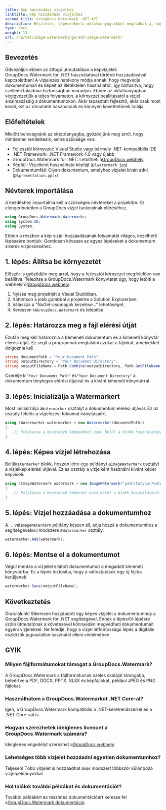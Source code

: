 ```yaml
---
title: Kép hozzáadása vízjelhez
linktitle: Kép hozzáadása vízjelhez
second_title: GroupDocs.Watermark .NET API
description: Részletes, lépésenkénti oktatóanyagunkból megtudhatja, hogyan adhat hozzá képes vízjeleket dokumentumaihoz a GroupDocs.Watermark for .NET segítségével.
type: docs
weight: 11
url: /hu/net/image-watermarkings/add-image-watermark/
---
```

## Bevezetés
Üdvözöljük ebben az átfogó útmutatóban a képvízjelek GroupDocs.Watermark for .NET használatával történő hozzáadásával kapcsolatban! A vízjelezés hatékony módja annak, hogy megvédje dokumentumait és képeit az illetéktelen használattól, így biztosítva, hogy szellemi tulajdona biztonságban maradjon. Ebben az oktatóanyagban végigvezetjük a teljes folyamaton, a környezet beállításától a vízjel alkalmazásáig a dokumentumokon. Akár tapasztalt fejlesztő, akár csak most kezdi, ezt az útmutatót hasznosnak és könnyen követhetőnek találja.
## Előfeltételek
Mielőtt belevágnánk az oktatóanyagba, győződjünk meg arról, hogy mindennel rendelkezik, amire szüksége van:
- Fejlesztői környezet: Visual Studio vagy bármely .NET-kompatibilis IDE
- .NET Framework: .NET Framework 4.0 vagy újabb
-  GroupDocs.Watermark for .NET: Letöltheti a[GroupDocs webhely](https://releases.groupdocs.com/Watermark/net/)
-  Képfájl: Vízjelként használható képfájl (pl.`watermark.jpg`)
- Dokumentumfájl: Olyan dokumentum, amelyhez vízjelet kíván adni (pl.`presentation.pptx`)
## Névterek importálása
A kezdéshez importálnia kell a szükséges névtereket a projektbe. Ez elengedhetetlen a GroupDocs vízjel funkcióinak eléréséhez.
```csharp
using GroupDocs.Watermark.Watermarks;
using System.IO;
using System;
```
Ebben a részben a kép vízjel hozzáadásának folyamatát világos, kezelhető lépésekre bontjuk. Gondosan kövesse az egyes lépéseket a dokumentum sikeres vízjelezéséhez.
## 1. lépés: Állítsa be környezetét
 Először is győződjön meg arról, hogy a fejlesztői környezet megfelelően van beállítva. Telepítse a GroupDocs.Watermark könyvtárat úgy, hogy letölti a webhelyről[GroupDocs webhely](https://releases.groupdocs.com/Watermark/net/).
1. Nyissa meg projektjét a Visual Studióban.
2. Kattintson a jobb gombbal a projektre a Solution Explorerben.
3. Válassza a "NuGet-csomagok kezelése..." lehetőséget.
4.  Keressen rá`GroupDocs.Watermark` és telepítse.
## 2. lépés: Határozza meg a fájl elérési útját
Ezután meg kell határoznia a bemeneti dokumentum és a kimeneti könyvtár elérési útját. Ez segít a programnak megtalálni azokat a fájlokat, amelyekkel dolgoznia kell.
```csharp
string documentPath = "Your Document Path";
string outputDirectory = "Your Document Directory";
string outputFileName = Path.Combine(outputDirectory, Path.GetFileName(documentPath));
```
 Cserélje ki`"Your Document Path"` és`"Your Document Directory"` a dokumentum tényleges elérési útjaival és a kívánt kimeneti könyvtárral.
## 3. lépés: Inicializálja a Watermarkert
Most inicializálja a`Watermarker` osztályt a dokumentum elérési útjával. Ez az osztály felelős a vízjelezési folyamat irányításáért.
```csharp
using (Watermarker watermarker = new Watermarker(documentPath))
{
    // Folytassa a következő lépésekkel ezen belül a blokk használatával
}
```
## 4. lépés: Képes vízjel létrehozása
 Belül`Watermarker` blokk, hozzon létre egy példányt a`ImageWatermark` osztályt a vízjelkép elérési útjával. Ez az osztály a vízjelként használni kívánt képet képviseli.
```csharp
using (ImageWatermark watermark = new ImageWatermark("path/to/your/watermark.jpg"))
{
    // Folytassa a következő lépéssel ezen belül a blokk használatával
}
```
## 5. lépés: Vízjel hozzáadása a dokumentumhoz
 A ... val`ImageWatermark` példány készen áll, adja hozzá a dokumentumhoz a segítségével`Add` módszere a`Watermarker` osztály.
```csharp
watermarker.Add(watermark);
```
## 6. lépés: Mentse el a dokumentumot
Végül mentse a vízjellel ellátott dokumentumot a megadott kimeneti könyvtárba. Ez a lépés biztosítja, hogy a változtatások egy új fájlba kerüljenek.
```csharp
watermarker.Save(outputFileName);
```
## Következtetés
Gratulálunk! Sikeresen hozzáadott egy képes vízjelet a dokumentumhoz a GroupDocs.Watermark for .NET segítségével. Ennek a lépésről-lépésre szóló útmutatónak a követésével könnyedén megvédheti dokumentumait egyéni vízjelekkel. Ne feledje, hogy a vízjel létfontosságú lépés a digitális eszközök jogosulatlan használat elleni védelmében.

## GYIK
### Milyen fájlformátumokat támogat a GroupDocs.Watermark?
A GroupDocs.Watermark a fájlformátumok széles skáláját támogatja, beleértve a PDF, DOCX, PPTX, XLSX és képfájlokat, például JPEG és PNG fájlokat.
### Használhatom a GroupDocs.Watermarkot .NET Core-al?
Igen, a GroupDocs.Watermark kompatibilis a .NET-keretrendszerrel és a .NET Core-val is.
### Hogyan szerezhetek ideiglenes licencet a GroupDocs.Watermark számára?
 Ideiglenes engedélyt szerezhet a[GroupDocs webhely](https://purchase.groupdocs.com/temporary-license/).
### Lehetséges több vízjelet hozzáadni egyetlen dokumentumhoz?
 Teljesen! Több vízjelet is hozzáadhat a`Add` módszert többször különböző vízjelpéldányokkal.
### Hol találok további példákat és dokumentációt?
 További példákért és részletes dokumentációért keresse fel a[GroupDocs.Watermark dokumentáció](https://reference.groupdocs.com/Watermark/net/).